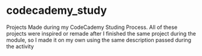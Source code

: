 # codecademy_study
Projects Made during my CodeCademy Studing Process. All of these projects were inspired or remade after I finished the same project during the module, so I made it on my own using the same description passed during the activity 
